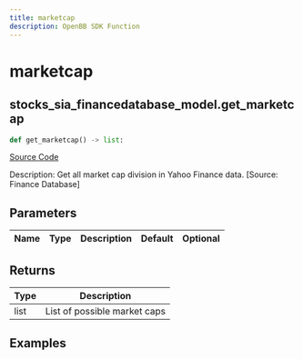 ```yaml
---
title: marketcap
description: OpenBB SDK Function
---
```


# marketcap

## stocks_sia_financedatabase_model.get_marketcap

```python title='openbb_terminal/stocks/sector_industry_analysis/financedatabase_model.py'
def get_marketcap() -> list:
```
[Source Code](https://github.com/OpenBB-finance/OpenBBTerminal/tree/main/openbb_terminal/stocks/sector_industry_analysis/financedatabase_model.py#L97)

Description: Get all market cap division in Yahoo Finance data. [Source: Finance Database]

## Parameters

| Name | Type | Description | Default | Optional |
| ---- | ---- | ----------- | ------- | -------- |

## Returns

| Type | Description |
| ---- | ----------- |
| list | List of possible market caps |

## Examples

